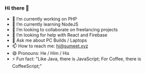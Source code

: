 ### Hi there 👋

- 🔭 I’m currently working on PHP
- 🌱 I’m currently learning NodeJS
- 👯 I’m looking to collaborate on freelancing projects
- 🤔 I’m looking for help with React and Firebase
- 💬 Ask me about PC Builds / Laptops
- 📫 How to reach me: hi@sumeet.xyz
- 😄 Pronouns: He / Him / His
- ⚡ Fun fact: "Like Java, there is JavaScript; For Coffee, there is CoffeeScript;"
